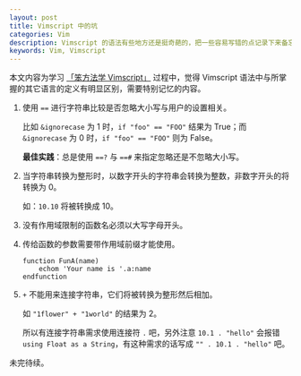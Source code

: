 ```yaml
---
layout: post
title: Vimscript 中的坑
categories: Vim
description: Vimscript 的语法有些地方还是挺奇葩的，把一些容易写错的点记录下来备忘。
keywords: Vim, Vimscript
---
```


本文内容为学习 [「笨方法学 Vimscript」](http://learnvimscriptthehardway.onefloweroneworld.com) 过程中，觉得 Vimscript 语法中与所掌握的其它语言的定义有明显区别，需要特别记忆的内容。

1. 使用 `==` 进行字符串比较是否忽略大小写与用户的设置相关。

    比如 `&ignorecase` 为 1 时，`if "foo" == "FOO"` 结果为 True；而 `&ignorecase` 为 0 时，`if "foo" == "FOO"` 则为 False。

    **最佳实践**：总是使用 `==?` 与 `==#` 来指定忽略还是不忽略大小写。

2. 当字符串转换为整形时，以数字开头的字符串会转换为整数，非数字开头的将转换为 0。

    如：`10.10` 将被转换成 10。

3. 没有作用域限制的函数名必须以大写字母开头。

4. 传给函数的参数需要带作用域前缀才能使用。

    ```viml
    function FunA(name)
        echom 'Your name is '.a:name
    endfunction
    ```

5. `+` 不能用来连接字符串，它们将被转换为整形然后相加。

    如 `"1flower" + "1world"` 的结果为 2。

    所以有连接字符串需求使用连接符 `.` 吧，另外注意 `10.1 . "hello"` 会报错 `using Float as a String`，有这种需求的话写成 `"" . 10.1 . "hello"` 吧。

未完待续。
